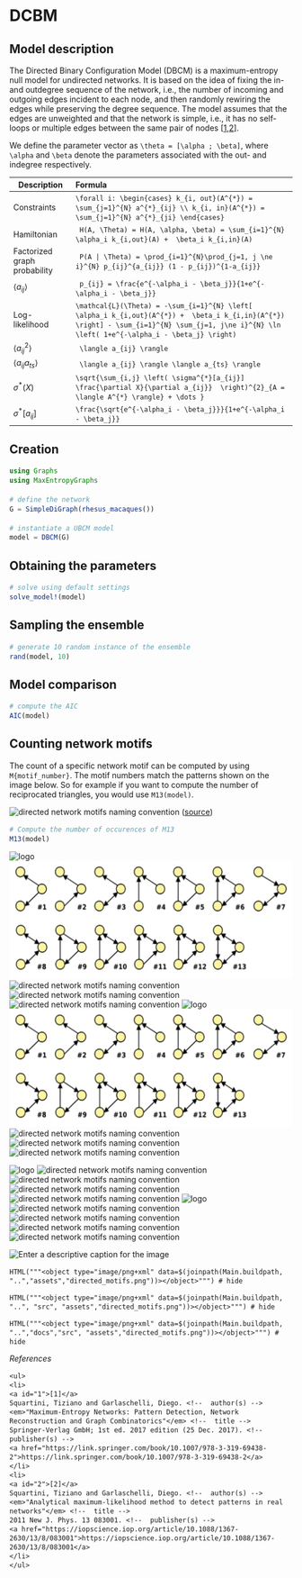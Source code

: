 # DCBM
## Model description
The Directed Binary Configuration Model (DBCM) is a maximum-entropy null model for undirected networks. It is based on the idea of fixing the in- and outdegree sequence of the network, i.e., the number of incoming and outgoing edges incident to each node, and then randomly rewiring the edges while preserving the degree sequence. The model assumes that the edges are unweighted and that the network is simple, i.e., it has no self-loops or multiple edges between the same pair of nodes [[1](#1),[2](#2)]. 

We define the parameter vector as ``\theta = [\alpha ; \beta]``, where ``\alpha`` and ``\beta`` denote the parameters associated with the out- and indegree respectively.

| Description                   | Formula |
| --------------------------    | :-------------------------------------------------------------------------------- |
| Constraints                   | `` \forall i: \begin{cases} k_{i, out}(A^{*}) = \sum_{j=1}^{N} a^{*}_{ij} \\ k_{i, in}(A^{*}) = \sum_{j=1}^{N} a^{*}_{ji} \end{cases} ``|
| Hamiltonian                   | `` H(A, \Theta) = H(A, \alpha, \beta) = \sum_{i=1}^{N} \alpha_i k_{i,out}(A) +  \beta_i k_{i,in}(A)`` |
| Factorized graph probability  | `` P(A \| \Theta) = \prod_{i=1}^{N}\prod_{j=1, j \ne i}^{N} p_{ij}^{a_{ij}} (1 - p_{ij})^{1-a_{ij}}``  |
| $\langle a_{ij} \rangle$      | `` p_{ij} = \frac{e^{-\alpha_i - \beta_j}}{1+e^{-\alpha_i - \beta_j}}`` |
| Log-likelihood                | `` \mathcal{L}(\Theta) = -\sum_{i=1}^{N} \left[ \alpha_i k_{i,out}(A^{*}) +  \beta_i k_{i,in}(A^{*}) \right] - \sum_{i=1}^{N} \sum_{j=1, j\ne i}^{N} \ln \left( 1+e^{-\alpha_i - \beta_j} \right) ``|
| $\langle a_{ij}^{2} \rangle$  | `` \langle a_{ij} \rangle`` |
| $\langle a_{ij}a_{ts} \rangle$| `` \langle a_{ij} \rangle \langle a_{ts} \rangle`` |
| $\sigma^{*}(X)$               | ``\sqrt{\sum_{i,j} \left( \sigma^{*}[a_{ij}] \frac{\partial X}{\partial a_{ij}}  \right)^{2}_{A = \langle A^{*} \rangle} + \dots }`` |
| $\sigma^{*}[a_{ij}]$          | ``\frac{\sqrt{e^{-\alpha_i - \beta_j}}}{1+e^{-\alpha_i - \beta_j}} ``   |





## Creation
```julia
using Graphs
using MaxEntropyGraphs

# define the network
G = SimpleDiGraph(rhesus_macaques())

# instantiate a UBCM model
model = DBCM(G)
```

## Obtaining the parameters
```julia
# solve using default settings
solve_model!(model)
```

## Sampling the ensemble
```julia
# generate 10 random instance of the ensemble
rand(model, 10)
```

## Model comparison
```julia
# compute the AIC  
AIC(model)
```

## Counting network motifs
The count of a specific network motif can be computed by using `M{motif_number}`. The motif numbers match the patterns shown on the image below. So for example if you want to compute the number of reciprocated triangles, you would use `M13(model)`.

![directed network motifs naming convention](https://snap-stanford.github.io/cs224w-notes/assets/img/Subgraphs_example.png?style=centerme) ([source](https://snap-stanford.github.io/cs224w-notes/preliminaries/motifs-and-structral-roles_lecture))

```julia
# Compute the number of occurences of M13
M13(model)
```

![logo](./assets/logo.jpeg)
![directed network motifs naming convention](./docs/src/assets/directed_motifs.png)
![directed network motifs naming convention](./src/assets/directed_motifs.png)
![directed network motifs naming convention](./assets/directed_motifs.png)
![directed network motifs naming convention](./directed_motifs.png)
![logo](/assets/logo.jpeg)
![directed network motifs naming convention](/docs/src/assets/directed_motifs.png)
![directed network motifs naming convention](/src/assets/directed_motifs.png)
![directed network motifs naming convention](/assets/directed_motifs.png)
![directed network motifs naming convention](/directed_motifs.png)


![logo](./assets/logo.jpeg)
![directed network motifs naming convention](./docs/src/assets/directed_motifs.jpg)
![directed network motifs naming convention](./src/assets/directed_motifs.jpg)
![directed network motifs naming convention](./assets/directed_motifs.jpg)
![directed network motifs naming convention](./directed_motifs.jpg)
![logo](/assets/logo.jpeg)
![directed network motifs naming convention](/docs/src/assets/directed_motifs.jpg)
![directed network motifs naming convention](/src/assets/directed_motifs.jpg)
![directed network motifs naming convention](/assets/directed_motifs.jpg)
![directed network motifs naming convention](/directed_motifs.jpg)

![Enter a descriptive caption for the image](../assets/logo.png)
```@example
HTML("""<object type="image/png+xml" data=$(joinpath(Main.buildpath, "..","assets","directed_motifs.png"))></object>""") # hide
```
```@example
HTML("""<object type="image/png+xml" data=$(joinpath(Main.buildpath, "..", "src", "assets","directed_motifs.png"))></object>""") # hide
```
```@example
HTML("""<object type="image/png+xml" data=$(joinpath(Main.buildpath, "..","docs","src", "assets","directed_motifs.png"))></object>""") # hide
```

_References_

```@raw html
<ul>
<li>
<a id="1">[1]</a> 
Squartini, Tiziano and Garlaschelli, Diego. <!--  author(s) --> 
<em>"Maximum-Entropy Networks: Pattern Detection, Network Reconstruction and Graph Combinatorics"</em> <!--  title --> 
Springer-Verlag GmbH; 1st ed. 2017 edition (25 Dec. 2017). <!--  publisher(s) --> 
<a href="https://link.springer.com/book/10.1007/978-3-319-69438-2">https://link.springer.com/book/10.1007/978-3-319-69438-2</a>
</li>
<li>
<a id="2">[2]</a> 
Squartini, Tiziano and Garlaschelli, Diego. <!--  author(s) --> 
<em>"Analytical maximum-likelihood method to detect patterns in real networks"</em> <!--  title --> 
2011 New J. Phys. 13 083001. <!--  publisher(s) --> 
<a href="https://iopscience.iop.org/article/10.1088/1367-2630/13/8/083001">https://iopscience.iop.org/article/10.1088/1367-2630/13/8/083001</a>
</li>
</ul>
```


